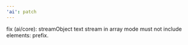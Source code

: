 ```yaml
---
'ai': patch
---
```


fix (ai/core): streamObject text stream in array mode must not include elements: prefix.
